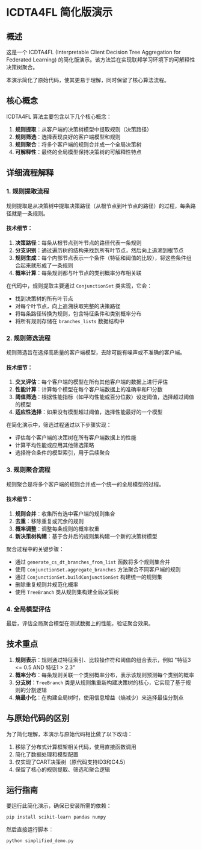 # ICDTA4FL 简化版演示

## 概述

这是一个 ICDTA4FL (Interpretable Client Decision Tree Aggregation for Federated Learning) 的简化版演示。该方法旨在实现联邦学习环境下的可解释性决策树聚合。

本演示简化了原始代码，使其更易于理解，同时保留了核心算法流程。

## 核心概念

ICDTA4FL 算法主要包含以下几个核心概念：

1. **规则提取**：从客户端的决策树模型中提取规则（决策路径）
2. **规则筛选**：选择表现良好的客户端模型和规则
3. **规则聚合**：将多个客户端的规则合并成一个全局决策树
4. **可解释性**：最终的全局模型保持决策树的可解释性特点

## 详细流程解释

### 1. 规则提取流程

规则提取是从决策树中提取决策路径（从根节点到叶节点的路径）的过程，每条路径就是一条规则。

#### 技术细节：

1. **决策路径**：每条从根节点到叶节点的路径代表一条规则
2. **分支识别**：通过遍历树的结构来找到所有叶节点，然后向上追溯到根节点
3. **规则生成**：每个内部节点表示一个条件（特征和阈值的比较），将这些条件组合起来就形成了一条规则
4. **概率计算**：每条规则都与叶节点的类别概率分布相关联

在代码中，规则提取主要通过 `ConjunctionSet` 类实现，它会：
- 找到决策树的所有叶节点
- 对每个叶节点，向上追溯获取完整的决策路径
- 将每条路径转换为规则，包含特征条件和类别概率分布
- 将所有规则存储在 `branches_lists` 数据结构中

### 2. 规则筛选流程

规则筛选旨在选择高质量的客户端模型，去除可能有噪声或不准确的客户端。

#### 技术细节：

1. **交叉评估**：每个客户端的模型在所有其他客户端的数据上进行评估
2. **性能计算**：计算每个模型在每个客户端数据上的准确率和F1分数
3. **阈值筛选**：根据性能指标（如平均性能或百分位数）设定阈值，选择超过阈值的模型
4. **适应性选择**：如果没有模型超过阈值，选择性能最好的一个模型

在简化演示中，筛选过程通过以下步骤实现：
- 评估每个客户端的决策树在所有客户端数据上的性能
- 计算平均性能或应用其他筛选策略
- 选择符合条件的模型索引，用于后续聚合

### 3. 规则聚合流程

规则聚合是将多个客户端的规则合并成一个统一的全局模型的过程。

#### 技术细节：

1. **规则合并**：收集所有选中客户端的规则集合
2. **去重**：移除重复或冗余的规则
3. **概率调整**：调整每条规则的概率权重
4. **新决策树构建**：基于合并后的规则集构建一个新的决策树模型

聚合过程中的关键步骤：
- 通过 `generate_cs_dt_branches_from_list` 函数将多个规则集合并
- 使用 `ConjunctionSet.aggregate_branches` 方法聚合不同客户端的规则
- 通过 `ConjunctionSet.buildConjunctionSet` 构建统一的规则集
- 删除重复规则并规范化概率
- 使用 `TreeBranch` 类从规则集构建全局决策树

### 4. 全局模型评估

最后，评估全局聚合模型在测试数据上的性能，验证聚合效果。

## 技术重点

1. **规则表示**：规则通过特征索引、比较操作符和阈值的组合表示，例如 "特征3 <= 0.5 AND 特征1 > 2.3"
2. **概率分布**：每条规则关联一个类别概率分布，表示该规则预测每个类别的概率
3. **分支树**：`TreeBranch` 类是从规则集重新构建决策树的核心，它实现了基于规则的分割逻辑
4. **熵最小化**：在构建全局树时，使用信息增益（熵减少）来选择最佳分割点

## 与原始代码的区别

为了简化理解，本演示与原始代码相比做了以下改动：

1. 移除了分布式计算框架相关代码，使用直接函数调用
2. 简化了数据处理和模型配置
3. 仅实现了CART决策树（原代码支持ID3和C4.5）
4. 保留了核心的规则提取、筛选和聚合逻辑

## 运行指南

要运行此简化演示，确保已安装所需的依赖：

```bash
pip install scikit-learn pandas numpy
```

然后直接运行脚本：

```bash
python simplified_demo.py
``` 